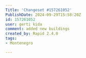 ```yaml
---
Title: 'Changeset #157261052'
PublishDate: 2024-09-29T15:58:20Z
id: 157261052
user: gerti kida
comment: added new buildings
created_by: Rapid 2.4.0
tags:
- Montenegro

---
```

